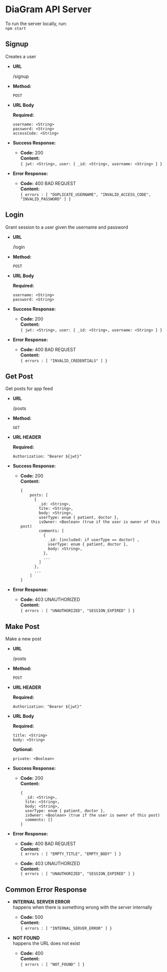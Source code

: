# DiaGram API Server
To run the server locally, run: <br />
`npm start`<br />

**Signup**
----
  Creates a user

* **URL**

  /signup

* **Method:**

  `POST`
  
*  **URL Body**

   **Required:**
 
   `username: <String>` <br />
   `password: <String>` <br />
   `accessCode: <String>` <br />

* **Success Response:**

  * **Code:** 200 <br />
    **Content:** <br />
    `
    {
        jwt: <String>,
        user: {
            _id: <String>,
            username: <String>
        }
    }
    `
* **Error Response:**

  * **Code:** 400 BAD REQUEST <br />
    **Content:** <br />
    `{ errors : [ "DUPLICATE_USERNAME", "INVALID_ACCESS_CODE", "INVALID_PASSWORD" ] }`

**Login**
----
Grant session to a user given the username and password

* **URL**

  /login

* **Method:**

  `POST`
  
*  **URL Body**

   **Required:**
 
   `username: <String>` <br />
   `password: <String>` <br />

* **Success Response:**

  * **Code:** 200 <br />
    **Content:** <br />
    `
    {
        jwt: <String>,
        user: {
            _id: <String>,
            username: <String>
        }
    }
    `
* **Error Response:**

  * **Code:** 400 BAD REQUEST <br />
    **Content:** <br />
    `{ errors : [ "INVALID_CREDENTIALS" ] }`


**Get Post**
----
Get posts for app feed

* **URL**

  /posts

* **Method:**

  `GET`

* **URL HEADER**

   **Required:**
  
  `Authorization: "Bearer ${jwt}"`
    
* **Success Response:**

  * **Code:** 200 <br />
    **Content:** <br />
    ```
    {
        posts: [
          {
            _id: <String>,
            tite: <String>,
            body: <String>,
            userType: enum { patient, doctor },
            isOwner: <Boolean> (true if the user is owner of this post)
            comments: [
              {
                _id: [included: if userType == doctor] ,
                userType: enum { patient, doctor },
                body: <String>,
              },
              ...
            ]
          },
          ...
        ]
    }
    ```
* **Error Response:**

  * **Code:** 403 UNAUTHORIZED <br />
    **Content:** <br />
    `{ errors : [ "UNAUTHORIZED", "SESSION_EXPIRED" ] }`


**Make Post**
----
Make a new post

* **URL**

  /posts

* **Method:**

  `POST`

* **URL HEADER**

   **Required:**
  
  `Authorization: "Bearer ${jwt}"`

*  **URL Body**

   **Required:**

   `title: <String>` <br />
   `body: <String>` <br />

   **Optional:**

   `private: <Boolean>` <br />

* **Success Response:**

  * **Code:** 200 <br />
    **Content:** <br />
    ```
    {
      _id: <String>,
      tite: <String>,
      body: <String>,
      userType: enum { patient, doctor },
      isOwner: <Boolean> (true if the user is owner of this post)
      comments: []
    }
    ```

* **Error Response:**

  * **Code:** 400 BAD REQUEST <br />
    **Content:** <br />
    `{ errors : [ "EMPTY_TITLE", "EMPTY_BODY" ] }`

  * **Code:** 403 UNAUTHORIZED <br />
    **Content:** <br />
    `{ errors : [ "UNAUTHORIZED", "SESSION_EXPIRED" ] }`

**Common Error Response**
----
* **INTERNAL SERVER ERROR** <br />
happens when there is something wrong with the server internally
  * **Code:** 500 <br />
    **Content:** <br />
    `{ errors : [ "INTERNAL_SERVER_ERROR" ] }`

* **NOT FOUND** <br />
happens the URL does not exist
  * **Code:** 400 <br />
    **Content:** <br />
    `{ errors : [ "NOT_FOUND" ] }`
